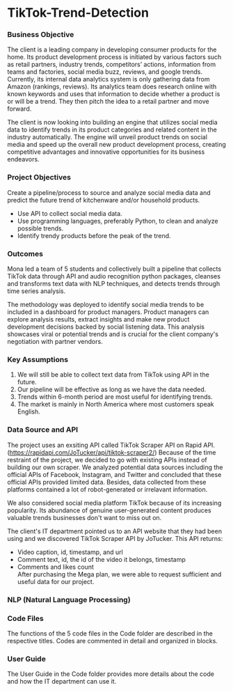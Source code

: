 # TikTok-Trend-Detection

### Business Objective
The client is a leading company in developing consumer products for the home. Its product development process is initiated by various factors such as retail partners, industry trends, competitors’ actions, information from teams and factories, social media buzz, reviews, and google trends. Currently, its internal data analytics system is only gathering data from Amazon (rankings, reviews). Its analytics team does research online with known keywords and uses that information to decide whether a product is or will be a trend. They then pitch the idea to a retail partner and move forward.

The client is now looking into building an engine that utilizes social media data to identify trends in its product categories and related content in the industry automatically. The engine will unveil product trends on social media and speed up the overall new product development process, creating competitive advantages and innovative opportunities for its business endeavors.

### Project Objectives
Create a pipeline/process to source and analyze social media data and predict the future trend of kitchenware and/or household products.
- Use API to collect social media data.
- Use programming languages, preferably Python, to clean and analyze possible trends. 
- Identify trendy products before the peak of the trend.

### Outcomes
Mona led a team of 5 students and collectively built a pipeline that collects TikTok data through API and audio recognition python packages, cleanses and transforms text data with NLP techniques, and detects trends through time series analysis. 

The methodology was deployed to identify social media trends to be included in a dashboard for product managers. Product managers can explore analysis results, extract insights and make new product development decisions backed by social listening data. This analysis showcases viral or potential trends and is crucial for the client company's negotiation with partner vendors.

### Key Assumptions
1. We will still be able to collect text data from TikTok using API in the future. 
2. Our pipeline will be effective as long as we have the data needed.
3. Trends within 6-month period are most useful for identifying trends.
4. The market is mainly in North America where most customers speak English.

### Data Source and API
The project uses an exsiting API called TikTok Scraper API on Rapid API.
(https://rapidapi.com/JoTucker/api/tiktok-scraper2/)
Because of the time restraint of the project, we decided to go with existing APIs instead of building our own scraper. We analyzed potential data sources including the official APIs of Facebook, Instagram, and Twitter and concluded that these official APIs provided limited data. Besides, data collected from these platforms contained a lot of robot-generated or irrelavant information.

We also considered social media platform TikTok because of its increasing popularity. Its abundance of genuine user-generated content produces valuable trends businesses don't want to miss out on.

The client's IT department pointed us to an API website that they had been using and we discovered TikTok Scraper API by JoTucker. This API returns:
- Video caption, id, timestamp, and url
- Comment text, id, the id of the video it belongs, timestamp
- Comments and likes count  
After purchasing the Mega plan, we were able to request sufficient and useful data for our project.

### NLP (Natural Language Processing)


### Code Files
The functions of the 5 code files in the Code folder are described in the respective titles. Codes are commented in detail and organized in blocks.

### User Guide
The User Guide in the Code folder provides more details about the code and how the IT department can use it.

